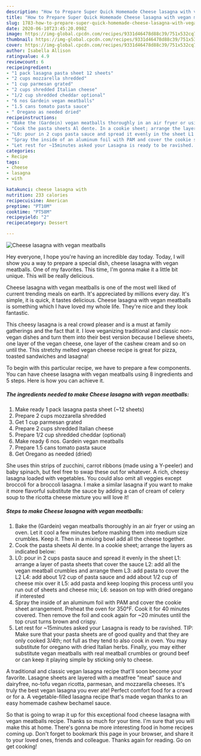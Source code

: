 ```yaml
---
description: "How to Prepare Super Quick Homemade Cheese lasagna with vegan meatballs"
title: "How to Prepare Super Quick Homemade Cheese lasagna with vegan meatballs"
slug: 1783-how-to-prepare-super-quick-homemade-cheese-lasagna-with-vegan-meatballs
date: 2020-06-10T23:45:20.098Z
image: https://img-global.cpcdn.com/recipes/9331d46478d88c39/751x532cq70/cheese-lasagna-with-vegan-meatballs-recipe-main-photo.jpg
thumbnail: https://img-global.cpcdn.com/recipes/9331d46478d88c39/751x532cq70/cheese-lasagna-with-vegan-meatballs-recipe-main-photo.jpg
cover: https://img-global.cpcdn.com/recipes/9331d46478d88c39/751x532cq70/cheese-lasagna-with-vegan-meatballs-recipe-main-photo.jpg
author: Isabella Allison
ratingvalue: 4.9
reviewcount: 6
recipeingredient:
- "1 pack lasagna pasta sheet 12 sheets"
- "2 cups mozzarella shredded"
- "1 cup parmesan grated"
- "2 cups shredded Italian cheese"
- "1/2 cup shredded cheddar optional"
- "6 nos Gardein vegan meatballs"
- "1.5 cans tomato pasta sauce"
- " Oregano as needed dried"
recipeinstructions:
- "Bake the (Gardein) vegan meatballs thoroughly in an air fryer or using an oven. Let it cool a few minutes before mashing them into medium size crumbles. Keep it. Then in a mixing bowl add all the cheese together."
- "Cook the pasta sheets Al dente. In a cookie sheet; arrange the layers as indicated below:"
- "L0: pour in 2 cups pasta sauce and spread it evenly in the sheet L1: arrange a layer of pasta sheets that cover the sauce L2: add all the vegan meatball crumbles and arrange them L3: add pasta to cover the L2 L4: add about 1/2 cup of pasta sauce and add about 1/2 cup of cheese mix over it L5: add pasta and keep looping this process until you run out of sheets and cheese mix; L6: season on top with dried oregano if interested"
- "Spray the inside of an aluminum foil with PAM and cover the cookie sheet arrangement. Preheat the oven for 350°F. Cook it for 40 minutes covered. Then remove the foil and cook again for ~20 minutes until the top crust turns brown and crispy."
- "Let rest for ~15minutes asked your Lasagna is ready to be ravished. TIP: Make sure that your pasta sheets are of good quality and that they are only cooked 3/4th; not full as they tend to also cook in oven. You may substitute for oregano with dried Italian herbs. Finally, you may either substitute vegan meatballs with real meatball crumbles or ground beef or can keep it playing simple by sticking only to cheese."
categories:
- Recipe
tags:
- cheese
- lasagna
- with

katakunci: cheese lasagna with 
nutrition: 233 calories
recipecuisine: American
preptime: "PT10M"
cooktime: "PT58M"
recipeyield: "2"
recipecategory: Dessert

---
```



![Cheese lasagna with vegan meatballs](https://img-global.cpcdn.com/recipes/9331d46478d88c39/751x532cq70/cheese-lasagna-with-vegan-meatballs-recipe-main-photo.jpg)

Hey everyone, I hope you're having an incredible day today. Today, I will show you a way to prepare a special dish, cheese lasagna with vegan meatballs. One of my favorites. This time, I'm gonna make it a little bit unique. This will be really delicious.

Cheese lasagna with vegan meatballs is one of the most well liked of current trending meals on earth. It's appreciated by millions every day. It's simple, it is quick, it tastes delicious. Cheese lasagna with vegan meatballs is something which I have loved my whole life. They're nice and they look fantastic.

This cheesy lasagna is a real crowd pleaser and is a must at family gatherings and the fact that it. I love veganizing traditional and classic non-vegan dishes and turn them into their best version because I believe sheets, one layer of the vegan cheese, one layer of the cashew cream and so on until the. This stretchy melted vegan cheese recipe is great for pizza, toasted sandwiches and lasagna!


To begin with this particular recipe, we have to prepare a few components. You can have cheese lasagna with vegan meatballs using 8 ingredients and 5 steps. Here is how you can achieve it.

<!--inarticleads1-->

##### The ingredients needed to make Cheese lasagna with vegan meatballs:

1. Make ready 1 pack lasagna pasta sheet (~12 sheets)
1. Prepare 2 cups mozzarella shredded
1. Get 1 cup parmesan grated
1. Prepare 2 cups shredded Italian cheese
1. Prepare 1/2 cup shredded cheddar (optional)
1. Make ready 6 nos. Gardein vegan meatballs
1. Prepare 1.5 cans tomato pasta sauce
1. Get  Oregano as needed (dried)


She uses thin strips of zucchini, carrot ribbons (made using a Y-peeler) and baby spinach, but feel free to swap these out for whatever. A rich, cheesy lasagna loaded with vegetables. You could also omit all veggies except broccoli for a broccoli lasagna. I make a similar lasagna if you want to make it more flavorful substitute the sauce by adding a can of cream of celery soup to the ricotta cheese mixture you will love it! 

<!--inarticleads2-->

##### Steps to make Cheese lasagna with vegan meatballs:

1. Bake the (Gardein) vegan meatballs thoroughly in an air fryer or using an oven. Let it cool a few minutes before mashing them into medium size crumbles. Keep it. Then in a mixing bowl add all the cheese together.
1. Cook the pasta sheets Al dente. In a cookie sheet; arrange the layers as indicated below:
1. L0: pour in 2 cups pasta sauce and spread it evenly in the sheet L1: arrange a layer of pasta sheets that cover the sauce L2: add all the vegan meatball crumbles and arrange them L3: add pasta to cover the L2 L4: add about 1/2 cup of pasta sauce and add about 1/2 cup of cheese mix over it L5: add pasta and keep looping this process until you run out of sheets and cheese mix; L6: season on top with dried oregano if interested
1. Spray the inside of an aluminum foil with PAM and cover the cookie sheet arrangement. Preheat the oven for 350°F. Cook it for 40 minutes covered. Then remove the foil and cook again for ~20 minutes until the top crust turns brown and crispy.
1. Let rest for ~15minutes asked your Lasagna is ready to be ravished. TIP: Make sure that your pasta sheets are of good quality and that they are only cooked 3/4th; not full as they tend to also cook in oven. You may substitute for oregano with dried Italian herbs. Finally, you may either substitute vegan meatballs with real meatball crumbles or ground beef or can keep it playing simple by sticking only to cheese.


A traditional and classic vegan lasagna recipe that&#39;ll soon become your favorite. Lasagne sheets are layered with a meatfree &#34;meat&#34; sauce and dairyfree, no-tofu vegan ricotta, parmesan, and mozzarella cheeses. It&#39;s truly the best vegan lasagna you ever ate! Perfect comfort food for a crowd or for a. A vegetable-filled lasagna recipe that&#39;s made vegan thanks to an easy homemade cashew bechamel sauce. 

So that is going to wrap it up for this exceptional food cheese lasagna with vegan meatballs recipe. Thanks so much for your time. I'm sure that you will make this at home. There's gonna be more interesting food in home recipes coming up. Don't forget to bookmark this page in your browser, and share it to your loved ones, friends and colleague. Thanks again for reading. Go on get cooking!
